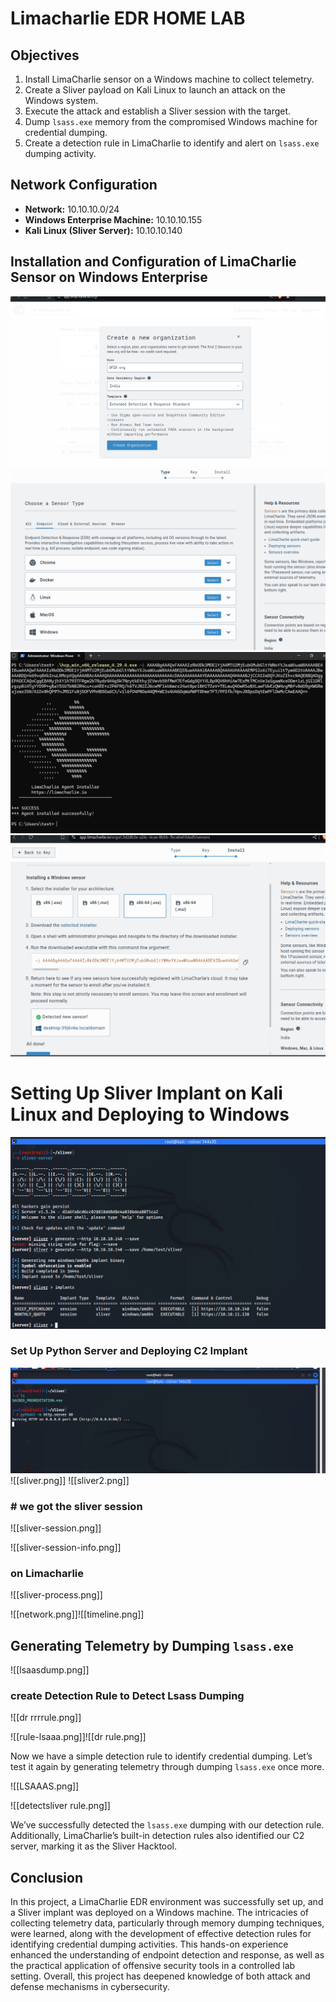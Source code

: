 

# Limacharlie EDR HOME LAB

## Objectives

1. Install LimaCharlie sensor on a Windows machine to collect telemetry.
2. Create a Sliver payload on Kali Linux to launch an attack on the Windows system.
3. Execute the attack and establish a Sliver session with the target.
4. Dump `lsass.exe` memory from the compromised Windows machine for credential dumping.
5. Create a detection rule in LimaCharlie to identify and alert on `lsass.exe` dumping activity.

## Network Configuration

- **Network:** 10.10.10.0/24
- **Windows Enterprise Machine:** 10.10.10.155
- **Kali Linux (Sliver Server):** 10.10.10.140

## Installation and Configuration of LimaCharlie Sensor on Windows Enterprise

![LimaCharlie Installation](images/lima.png)
![LimaCharlie Configuration Step 1](images/lima2.png)
![LimaCharlie Configuration Step 2](images/lima3.png)
![LimaCharlie Configuration Step 3](images/lima4.png)




# Setting Up Sliver Implant on Kali Linux and Deploying to Windows



![Sliver set-up](images/implants-sliver.png)



### Set Up Python Server and Deploying C2 Implant



![sliver](images/py.png)
![[sliver.png]]
![[sliver2.png]]


### # we got the sliver session

![[sliver-session.png]]


![[sliver-session-info.png]]



### on Limacharlie 

![[sliver-process.png]]

![[network.png]]![[timeline.png]]


## Generating Telemetry by Dumping `lsass.exe`


![[lsaasdump.png]]



### create Detection Rule to Detect Lsass Dumping

![[dr rrrrule.png]]


![[rule-lsaaa.png]]![[dr rule.png]]

Now we have a simple detection rule to identify credential dumping. Let’s test it again by generating telemetry through dumping `lsass.exe` once more.

![[LSAAAS.png]]



![[detectsliver rule.png]]

We’ve successfully detected the `lsass.exe` dumping with our detection rule. Additionally, LimaCharlie’s built-in detection rules also identified our C2 server, marking it as the Sliver Hacktool.




## Conclusion

In this project, a LimaCharlie EDR environment was successfully set up, and a Sliver implant was deployed on a Windows machine. The intricacies of collecting telemetry data, particularly through memory dumping techniques, were learned, along with the development of effective detection rules for identifying credential dumping activities. This hands-on experience enhanced the understanding of endpoint detection and response, as well as the practical application of offensive security tools in a controlled lab setting. Overall, this project has deepened knowledge of both attack and defense mechanisms in cybersecurity.
